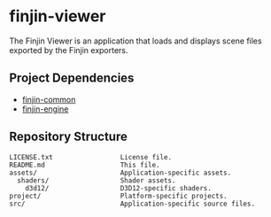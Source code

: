 # finjin-viewer
The Finjin Viewer is an application that loads and displays scene files exported by the Finjin exporters.

## Project Dependencies
* [finjin-common](https://github.com/finjin/finjin-common)
* [finjin-engine](https://github.com/finjin/finjin-engine)

## Repository Structure
```
LICENSE.txt                 License file.
README.md                   This file.
assets/                     Application-specific assets.
  shaders/                  Shader assets.
    d3d12/                  D3D12-specific shaders.
project/                    Platform-specific projects.
src/                        Application-specific source files.
```
